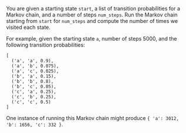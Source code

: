 You are given a starting state `start`, a list of transition probabilities for a Markov chain, and a number of steps `num_steps`. Run the Markov chain starting from `start` for `num_steps` and compute the number of times we visited each state.

For example, given the starting state `a`, number of steps 5000, and the following transition probabilities:
```
[
  ('a', 'a', 0.9),
  ('a', 'b', 0.075),
  ('a', 'c', 0.025),
  ('b', 'a', 0.15),
  ('b', 'b', 0.8),
  ('b', 'c', 0.05),
  ('c', 'a', 0.25),
  ('c', 'b', 0.25),
  ('c', 'c', 0.5)
]
```
One instance of running this Markov chain might produce `{ 'a': 3012, 'b': 1656, 'c': 332 }`.
